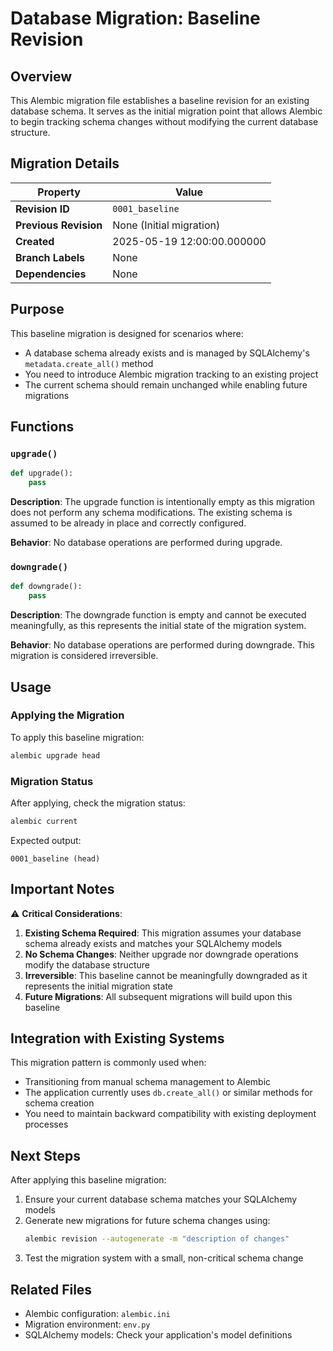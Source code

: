 <!--
This documentation was auto-generated by Claude on 2025-05-31T16-12-10.
Source file: ./src/backend/alembic/versions/0001_baseline.py
-->

# Database Migration: Baseline Revision

## Overview

This Alembic migration file establishes a baseline revision for an existing database schema. It serves as the initial migration point that allows Alembic to begin tracking schema changes without modifying the current database structure.

## Migration Details

| Property | Value |
|----------|-------|
| **Revision ID** | `0001_baseline` |
| **Previous Revision** | None (Initial migration) |
| **Created** | 2025-05-19 12:00:00.000000 |
| **Branch Labels** | None |
| **Dependencies** | None |

## Purpose

This baseline migration is designed for scenarios where:

- A database schema already exists and is managed by SQLAlchemy's `metadata.create_all()` method
- You need to introduce Alembic migration tracking to an existing project
- The current schema should remain unchanged while enabling future migrations

## Functions

### `upgrade()`

```python
def upgrade():
    pass
```

**Description**: The upgrade function is intentionally empty as this migration does not perform any schema modifications. The existing schema is assumed to be already in place and correctly configured.

**Behavior**: No database operations are performed during upgrade.

### `downgrade()`

```python
def downgrade():
    pass
```

**Description**: The downgrade function is empty and cannot be executed meaningfully, as this represents the initial state of the migration system.

**Behavior**: No database operations are performed during downgrade. This migration is considered irreversible.

## Usage

### Applying the Migration

To apply this baseline migration:

```bash
alembic upgrade head
```

### Migration Status

After applying, check the migration status:

```bash
alembic current
```

Expected output:
```
0001_baseline (head)
```

## Important Notes

⚠️ **Critical Considerations**:

1. **Existing Schema Required**: This migration assumes your database schema already exists and matches your SQLAlchemy models
2. **No Schema Changes**: Neither upgrade nor downgrade operations modify the database structure
3. **Irreversible**: This baseline cannot be meaningfully downgraded as it represents the initial migration state
4. **Future Migrations**: All subsequent migrations will build upon this baseline

## Integration with Existing Systems

This migration pattern is commonly used when:

- Transitioning from manual schema management to Alembic
- The application currently uses `db.create_all()` or similar methods for schema creation
- You need to maintain backward compatibility with existing deployment processes

## Next Steps

After applying this baseline migration:

1. Ensure your current database schema matches your SQLAlchemy models
2. Generate new migrations for future schema changes using:
   ```bash
   alembic revision --autogenerate -m "description of changes"
   ```
3. Test the migration system with a small, non-critical schema change

## Related Files

- Alembic configuration: `alembic.ini`
- Migration environment: `env.py`
- SQLAlchemy models: Check your application's model definitions